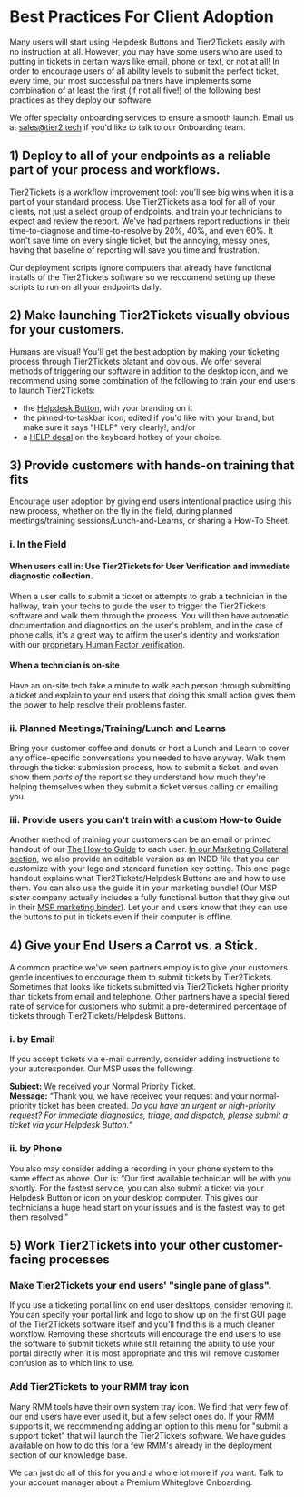 # Best Practices For Client Adoption

Many users will start using Helpdesk Buttons and Tier2Tickets easily with no instruction at all. However, you may have some users who are used to putting in tickets in certain ways like email, phone or text, or not at all! In order to encourage users of all ability levels to submit the perfect ticket, every time, our most successful partners have implements some combination of at least the first (if not all five!) of the following best practices as they deploy our software.

We offer specialty onboarding services to ensure a smooth launch. Email us at sales@tier2.tech if you'd like to talk to our Onboarding team.

## 1) Deploy to all of your endpoints as a reliable part of your process and workflows.

Tier2Tickets is a workflow improvement tool: you'll see big wins when it is a part of your standard process. Use Tier2Tickets as a tool for all of your clients, not just a select group of endpoints, and train your technicians to expect and review the report. We've had partners report reductions in their time-to-diagnose and time-to-resolve by 20%, 40%, and even 60%. It won't save time on every single ticket, but the annoying, messy ones, having that baseline of reporting will save you time and frustration.

Our deployment scripts ignore computers that already have functional installs of the Tier2Tickets software so we reccomend setting up these scripts to run on all your endpoints daily.

## 2) Make launching Tier2Tickets visually obvious for your customers.

Humans are visual! You'll get the best adoption by making your ticketing process through Tier2Tickets blatant and obvious. We offer several methods of triggering our software in addition to the desktop icon, and we recommend using some combination of the following to train your end users to launch Tier2Tickets:

- the [Helpdesk Button](https://www.helpdeskbuttons.com/), with your branding on it
- the pinned-to-taskbar icon, edited if you'd like with your brand, but make sure it says "HELP" very clearly!, and/or
- a [HELP decal](https://www.helpdeskbuttons.com/product/keyboard-decals/) on the keyboard hotkey of your choice.

## 3) Provide customers with hands-on training that fits

Encourage user adoption by giving end users intentional practice using this new process, whether on the fly in the field, during planned meetings/training sessions/Lunch-and-Learns, or sharing a How-To Sheet.

### i. In the Field

#### When users call in: Use Tier2Tickets for User Verification and immediate diagnostic collection.

When a user calls to submit a ticket or attempts to grab a technician in the hallway, train your techs to guide the user to trigger the Tier2Tickets software and walk them through the process. You will then have automatic documentation and diagnostics on the user's problem, and in the case of phone calls, it's a great way to affirm the user's identity and workstation with our [proprietary Human Factor verification](https://docs.tier2tickets.com/content/privacy/trust/).

#### When a technician is on-site

Have an on-site tech take a minute to walk each person through submitting a ticket and explain to your end users that doing this small action gives them the power to help resolve their problems faster.

### ii. Planned Meetings/Training/Lunch and Learns

Bring your customer coffee and donuts or host a Lunch and Learn to cover any office-specific conversations you needed to have anyway. Walk them through the ticket submission process, how to submit a ticket, and even show them _parts of_ the report so they understand how much they're helping themselves when they submit a ticket versus calling or emailing you.

### iii. Provide users you can't train with a custom How-to Guide

Another method of training your customers can be an email or printed handout of our [The How-to Guide](https://www.helpdeskbuttons.com/wp-content/uploads/2020/03/Introduction-to-HDB-20200311.pdf) to each user. [In our Marketing Collateral section](https://docs.tier2tickets.com/content/marketing/collateral/), we also provide an editable version as an INDD file that you can customize with your logo and standard function key setting. This one-page handout explains what Tier2Tickets/Helpdesk Buttons are and how to use them. You can also use the guide it in your marketing bundle! (Our MSP sister company actually includes a fully functional button that they give out in their [MSP marketing binder](https://imgur.com/a/TSeuoLU)). Let your end users know that they can use the buttons to put in tickets even if their computer is offline.

## 4) Give your End Users a Carrot vs. a Stick.

A common practice we've seen partners employ is to give your customers gentle incentives to encourage them to submit tickets by Tier2Tickets. Sometimes that looks like tickets submitted via Tier2Tickets higher priority than tickets from email and telephone. Other partners have a special tiered rate of service for customers who submit a pre-determined percentage of tickets through Tier2Tickets/Helpdesk Buttons.

### i. by Email

If you accept tickets via e-mail currently, consider adding instructions to your autoresponder. Our MSP uses the following:

**Subject:** We received your Normal Priority Ticket. </br>
**Message:** “Thank you, we have received your request and your normal-priority ticket has been created. _Do you have an urgent or high-priority request? For immediate diagnostics, triage, and dispatch, please submit a ticket via your Helpdesk Button._“

### ii. by Phone

You also may consider adding a recording in your phone system to the same effect as above. Our is: “Our first available technician will be with you shortly. For the fastest service, you can also submit a ticket via your Helpdesk Button or icon on your desktop computer. This gives our technicians a huge head start on your issues and is the fastest way to get them resolved."

## 5) Work Tier2Tickets into your other customer-facing processes

### Make Tier2Tickets your end users' "single pane of glass".

If you use a ticketing portal link on end user desktops, consider removing it. You can specify your portal link and logo to show up on the first GUI page of the Tier2Tickets software itself and you'll find this is a much cleaner workflow. Removing these shortcuts will encourage the end users to use the software to submit tickets while still retaining the ability to use your portal directly when it is most appropriate and this will remove customer confusion as to which link to use.

### Add Tier2Tickets to your RMM tray icon

Many RMM tools have their own system tray icon. We find that very few of our end users have ever used it, but a few select ones do. If your RMM supports it, we recommending adding an option to this menu for "submit a support ticket" that will launch the Tier2Tickets software. We have guides available on how to do this for a few RMM's already in the deployment section of our knowledge base.

We can just do all of this for you and a whole lot more if you want. Talk to your account manager about a Premium Whiteglove Onboarding.
